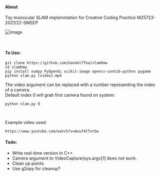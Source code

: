 #### About
Toy monocular SLAM implemntation for Creative Coding Practice M25723-2021/22-SMSEP

![image](https://user-images.githubusercontent.com/58654842/148688380-3e9b2c8a-82b4-4930-a7bb-7766195d965a.png)

&nbsp;

#### To Use:
```
git clone https://github.com/GandalfTea/slamhmw
cd slamhmw
pip install numpy PyOpenGL scikit-image opencv-contib-python pygame 
python slam.py [video].mp4
```
The video argument can be replaced with a number representing the index of a camera.  
Default index 0 will grab first camera found on system:
```
python slam.py 0
```
&nbsp;

Example video used:
```
https://www.youtube.com/watch?v=Auuf4lTvtSw
```

#### Todo:
* Write real-time version in C++.
* Camera argument to VideoCapture(sys.argv[1] does not work.
* Clean up points
* Use g2opy for cleanup?
